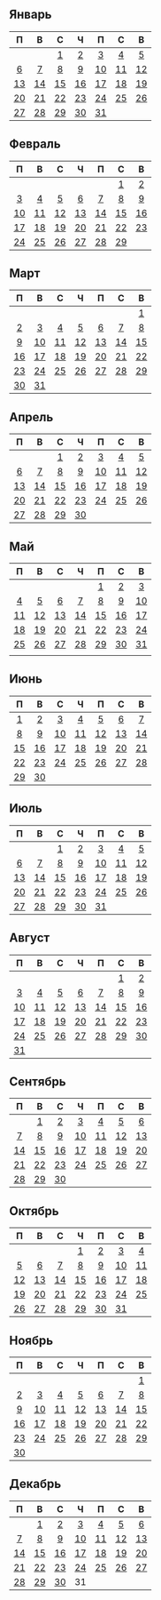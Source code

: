 ## Январь
|П|В|С|Ч|П|С|В|
|:-:|:-:|:-:|:-:|:-:|:-:|:-:|
| | |[1](2020.01.01.md)|[2](2020.01.02.md)|[3](2020.01.03.md)|[4](2020.01.04.md)|[5](2020.01.05.md)|
|[6](2020.01.06.md)|[7](2020.01.07.md)|[8](2020.01.08.md)|[9](2020.01.09.md)|[10](2020.01.10.md)|[11](2020.01.11.md)|[12](2020.01.12.md)|
|[13](2020.01.13.md)|[14](2020.01.14.md)|[15](2020.01.15.md)|[16](2020.01.16.md)|[17](2020.01.17.md)|[18](2020.01.18.md)|[19](2020.01.19.md)|
|[20](2020.01.20.md)|[21](2020.01.21.md)|[22](2020.01.22.md)|[23](2020.01.23.md)|[24](2020.01.24.md)|[25](2020.01.25.md)|[26](2020.01.26.md)|
|[27](2020.01.27.md)|[28](2020.01.28.md)|[29](2020.01.29.md)|[30](2020.01.30.md)|[31](2020.01.31.md)| | |
## Февраль
|П|В|С|Ч|П|С|В|
|:-:|:-:|:-:|:-:|:-:|:-:|:-:|
| | | | | |[1](2020.02.01.md)|[2](2020.02.02.md)|
|[3](2020.02.03.md)|[4](2020.02.04.md)|[5](2020.02.05.md)|[6](2020.02.06.md)|[7](2020.02.07.md)|[8](2020.02.08.md)|[9](2020.02.09.md)|
|[10](2020.02.10.md)|[11](2020.02.11.md)|[12](2020.02.12.md)|[13](2020.02.13.md)|[14](2020.02.14.md)|[15](2020.02.15.md)|[16](2020.02.16.md)|
|[17](2020.02.17.md)|[18](2020.02.18.md)|[19](2020.02.19.md)|[20](2020.02.20.md)|[21](2020.02.21.md)|[22](2020.02.22.md)|[23](2020.02.23.md)|
|[24](2020.02.24.md)|[25](2020.02.25.md)|[26](2020.02.26.md)|[27](2020.02.27.md)|[28](2020.02.28.md)|[29](2020.02.29.md)| |
## Март
|П|В|С|Ч|П|С|В|
|:-:|:-:|:-:|:-:|:-:|:-:|:-:|
| | | | | | |[1](2020.03.01.md)|
|[2](2020.03.02.md)|[3](2020.03.03.md)|[4](2020.03.04.md)|[5](2020.03.05.md)|[6](2020.03.06.md)|[7](2020.03.07.md)|[8](2020.03.08.md)|
|[9](2020.03.09.md)|[10](2020.03.10.md)|[11](2020.03.11.md)|[12](2020.03.12.md)|[13](2020.03.13.md)|[14](2020.03.14.md)|[15](2020.03.15.md)|
|[16](2020.03.16.md)|[17](2020.03.17.md)|[18](2020.03.18.md)|[19](2020.03.19.md)|[20](2020.03.20.md)|[21](2020.03.21.md)|[22](2020.03.22.md)|
|[23](2020.03.23.md)|[24](2020.03.24.md)|[25](2020.03.25.md)|[26](2020.03.26.md)|[27](2020.03.27.md)|[28](2020.03.28.md)|[29](2020.03.29.md)|
|[30](2020.03.30.md)|[31](2020.03.31.md)| | | | | |
## Апрель
|П|В|С|Ч|П|С|В|
|:-:|:-:|:-:|:-:|:-:|:-:|:-:|
| | |[1](2020.04.01.md)|[2](2020.04.02.md)|[3](2020.04.03.md)|[4](2020.04.04.md)|[5](2020.04.05.md)|
|[6](2020.04.06.md)|[7](2020.04.07.md)|[8](2020.04.08.md)|[9](2020.04.09.md)|[10](2020.04.10.md)|[11](2020.04.11.md)|[12](2020.04.12.md)|
|[13](2020.04.13.md)|[14](2020.04.14.md)|[15](2020.04.15.md)|[16](2020.04.16.md)|[17](2020.04.17.md)|[18](2020.04.18.md)|[19](2020.04.19.md)|
|[20](2020.04.20.md)|[21](2020.04.21.md)|[22](2020.04.22.md)|[23](2020.04.23.md)|[24](2020.04.24.md)|[25](2020.04.25.md)|[26](2020.04.26.md)|
|[27](2020.04.27.md)|[28](2020.04.28.md)|[29](2020.04.29.md)|[30](2020.04.30.md)| | | |
## Май
|П|В|С|Ч|П|С|В|
|:-:|:-:|:-:|:-:|:-:|:-:|:-:|
| | | | |[1](2020.05.01.md)|[2](2020.05.02.md)|[3](2020.05.03.md)|
|[4](2020.05.04.md)|[5](2020.05.05.md)|[6](2020.05.06.md)|[7](2020.05.07.md)|[8](2020.05.08.md)|[9](2020.05.09.md)|[10](2020.05.10.md)|
|[11](2020.05.11.md)|[12](2020.05.12.md)|[13](2020.05.13.md)|[14](2020.05.14.md)|[15](2020.05.15.md)|[16](2020.05.16.md)|[17](2020.05.17.md)|
|[18](2020.05.18.md)|[19](2020.05.19.md)|[20](2020.05.20.md)|[21](2020.05.21.md)|[22](2020.05.22.md)|[23](2020.05.23.md)|[24](2020.05.24.md)|
|[25](2020.05.25.md)|[26](2020.05.26.md)|[27](2020.05.27.md)|[28](2020.05.28.md)|[29](2020.05.29.md)|[30](2020.05.30.md)|[31](2020.05.31.md)|
| | | | | | | |
## Июнь
|П|В|С|Ч|П|С|В|
|:-:|:-:|:-:|:-:|:-:|:-:|:-:|
|[1](2020.06.01.md)|[2](2020.06.02.md)|[3](2020.06.03.md)|[4](2020.06.04.md)|[5](2020.06.05.md)|[6](2020.06.06.md)|[7](2020.06.07.md)|
|[8](2020.06.08.md)|[9](2020.06.09.md)|[10](2020.06.10.md)|[11](2020.06.11.md)|[12](2020.06.12.md)|[13](2020.06.13.md)|[14](2020.06.14.md)|
|[15](2020.06.15.md)|[16](2020.06.16.md)|[17](2020.06.17.md)|[18](2020.06.18.md)|[19](2020.06.19.md)|[20](2020.06.20.md)|[21](2020.06.21.md)|
|[22](2020.06.22.md)|[23](2020.06.23.md)|[24](2020.06.24.md)|[25](2020.06.25.md)|[26](2020.06.26.md)|[27](2020.06.27.md)|[28](2020.06.28.md)|
|[29](2020.06.29.md)|[30](2020.06.30.md)| | | | | |
## Июль
|П|В|С|Ч|П|С|В|
|:-:|:-:|:-:|:-:|:-:|:-:|:-:|
| | |[1](2020.07.01.md)|[2](2020.07.02.md)|[3](2020.07.03.md)|[4](2020.07.04.md)|[5](2020.07.05.md)|
|[6](2020.07.06.md)|[7](2020.07.07.md)|[8](2020.07.08.md)|[9](2020.07.09.md)|[10](2020.07.10.md)|[11](2020.07.11.md)|[12](2020.07.12.md)|
|[13](2020.07.13.md)|[14](2020.07.14.md)|[15](2020.07.15.md)|[16](2020.07.16.md)|[17](2020.07.17.md)|[18](2020.07.18.md)|[19](2020.07.19.md)|
|[20](2020.07.20.md)|[21](2020.07.21.md)|[22](2020.07.22.md)|[23](2020.07.23.md)|[24](2020.07.24.md)|[25](2020.07.25.md)|[26](2020.07.26.md)|
|[27](2020.07.27.md)|[28](2020.07.28.md)|[29](2020.07.29.md)|[30](2020.07.30.md)|[31](2020.07.31.md)| | |
## Август
|П|В|С|Ч|П|С|В|
|:-:|:-:|:-:|:-:|:-:|:-:|:-:|
| | | | | |[1](2020.08.01.md)|[2](2020.08.02.md)|
|[3](2020.08.03.md)|[4](2020.08.04.md)|[5](2020.08.05.md)|[6](2020.08.06.md)|[7](2020.08.07.md)|[8](2020.08.08.md)|[9](2020.08.09.md)|
|[10](2020.08.10.md)|[11](2020.08.11.md)|[12](2020.08.12.md)|[13](2020.08.13.md)|[14](2020.08.14.md)|[15](2020.08.15.md)|[16](2020.08.16.md)|
|[17](2020.08.17.md)|[18](2020.08.18.md)|[19](2020.08.19.md)|[20](2020.08.20.md)|[21](2020.08.21.md)|[22](2020.08.22.md)|[23](2020.08.23.md)|
|[24](2020.08.24.md)|[25](2020.08.25.md)|[26](2020.08.26.md)|[27](2020.08.27.md)|[28](2020.08.28.md)|[29](2020.08.29.md)|[30](2020.08.30.md)|
|[31](2020.08.31.md)| | | | | | |
## Сентябрь
|П|В|С|Ч|П|С|В|
|:-:|:-:|:-:|:-:|:-:|:-:|:-:|
| |[1](2020.09.01.md)|[2](2020.09.02.md)|[3](2020.09.03.md)|[4](2020.09.04.md)|[5](2020.09.05.md)|[6](2020.09.06.md)|
|[7](2020.09.07.md)|[8](2020.09.08.md)|[9](2020.09.09.md)|[10](2020.09.10.md)|[11](2020.09.11.md)|[12](2020.09.12.md)|[13](2020.09.13.md)|
|[14](2020.09.14.md)|[15](2020.09.15.md)|[16](2020.09.16.md)|[17](2020.09.17.md)|[18](2020.09.18.md)|[19](2020.09.19.md)|[20](2020.09.20.md)|
|[21](2020.09.21.md)|[22](2020.09.22.md)|[23](2020.09.23.md)|[24](2020.09.24.md)|[25](2020.09.25.md)|[26](2020.09.26.md)|[27](2020.09.27.md)|
|[28](2020.09.28.md)|[29](2020.09.29.md)|[30](2020.09.30.md)| | | | |
## Октябрь
|П|В|С|Ч|П|С|В|
|:-:|:-:|:-:|:-:|:-:|:-:|:-:|
| | | |[1](2020.10.01.md)|[2](2020.10.02.md)|[3](2020.10.03.md)|[4](2020.10.04.md)|
|[5](2020.10.05.md)|[6](2020.10.06.md)|[7](2020.10.07.md)|[8](2020.10.08.md)|[9](2020.10.09.md)|[10](2020.10.10.md)|[11](2020.10.11.md)|
|[12](2020.10.12.md)|[13](2020.10.13.md)|[14](2020.10.14.md)|[15](2020.10.15.md)|[16](2020.10.16.md)|[17](2020.10.17.md)|[18](2020.10.18.md)|
|[19](2020.10.19.md)|[20](2020.10.20.md)|[21](2020.10.21.md)|[22](2020.10.22.md)|[23](2020.10.23.md)|[24](2020.10.24.md)|[25](2020.10.25.md)|
|[26](2020.10.26.md)|[27](2020.10.27.md)|[28](2020.10.28.md)|[29](2020.10.29.md)|[30](2020.10.30.md)|[31](2020.10.31.md)| |
## Ноябрь
|П|В|С|Ч|П|С|В|
|:-:|:-:|:-:|:-:|:-:|:-:|:-:|
| | | | | | |[1](2020.11.01.md)|
|[2](2020.11.02.md)|[3](2020.11.03.md)|[4](2020.11.04.md)|[5](2020.11.05.md)|[6](2020.11.06.md)|[7](2020.11.07.md)|[8](2020.11.08.md)|
|[9](2020.11.09.md)|[10](2020.11.10.md)|[11](2020.11.11.md)|[12](2020.11.12.md)|[13](2020.11.13.md)|[14](2020.11.14.md)|[15](2020.11.15.md)|
|[16](2020.11.16.md)|[17](2020.11.17.md)|[18](2020.11.18.md)|[19](2020.11.19.md)|[20](2020.11.20.md)|[21](2020.11.21.md)|[22](2020.11.22.md)|
|[23](2020.11.23.md)|[24](2020.11.24.md)|[25](2020.11.25.md)|[26](2020.11.26.md)|[27](2020.11.27.md)|[28](2020.11.28.md)|[29](2020.11.29.md)|
|[30](2020.11.30.md)| | | | | | |
## Декабрь
|П|В|С|Ч|П|С|В|
|:-:|:-:|:-:|:-:|:-:|:-:|:-:|
| |[1](2020.12.01.md)|[2](2020.12.02.md)|[3](2020.12.03.md)|[4](2020.12.04.md)|[5](2020.12.05.md)|[6](2020.12.06.md)|
|[7](2020.12.07.md)|[8](2020.12.08.md)|[9](2020.12.09.md)|[10](2020.12.10.md)|[11](2020.12.11.md)|[12](2020.12.12.md)|[13](2020.12.13.md)|
|[14](2020.12.14.md)|[15](2020.12.15.md)|[16](2020.12.16.md)|[17](2020.12.17.md)|[18](2020.12.18.md)|[19](2020.12.19.md)|[20](2020.12.20.md)|
|[21](2020.12.21.md)|[22](2020.12.22.md)|[23](2020.12.23.md)|[24](2020.12.24.md)|[25](2020.12.25.md)|[26](2020.12.26.md)|[27](2020.12.27.md)|
|[28](2020.12.28.md)|[29](2020.12.29.md)|[30](2020.12.30.md)|31| | | |
